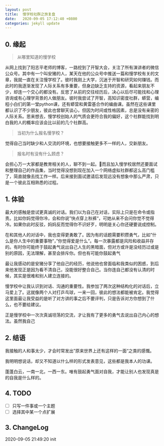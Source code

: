 ```yaml
---
layout: post
title:  慢学校社群之旅复盘
date:   2020-09-05 17:12:40 +0800
categories: jekyll update
---
```


## 0. 缘起 
> 从哪里知道的慢学校

从网上找到了阳志平老师的博客，一路挖到了开智大会，关注了所有演讲者的微信公众号。其中有一个叫安猪的人，某天在他的公众号中推送一篇和慢学校有关的文章，我就一直在关注慢学校了。彼时我刚上大学，沉迷于开智和研究如何赚钱。而此时的我逐渐发现了人际关系有多重要，但身边缺乏支持的资源，看起来朋友不少，却连一个交心的都没有。反思了从前的交往经历后，决心以后尽可能找和心理咨询或有心理学背景的人做朋友。彼时我尝试了开智，高知识密度社群，蟒营，编程小白们的第一堂python课，还有蟒营和黄雷基合作的编曲课。虽然在这些课里都认识了不少朋友，彼此也曾聊天谈心，但因为时间或性格因素，总是没有亲密的人际关系。思来想去，慢学校创始人的气质会更符合我的偏好，这个社群能找到明白我的人的概率应该会比以前的几个社群高。

> 当初为什么报名慢学校？

觉得自己当时缺少和人交流的环境，也想要接触更多不一样的人，交新朋友。

> 报名时有没有什么顾虑？

会担心万一大家都是教育相关的人，聊不到一起。而且加入慢学校居然还要面试和整理自己的作品集，当时觉得没想到现在加入一个网络虚拟社群都这么高门槛了，简直就像去找工作一样。后来接到面试邀请后发现远没有想象中那么严肃，只是一个彼此互相熟悉的过程。

## 1. 体验
最大的感触是尝试更真诚的对话。我们以为自己在对话，实际上只是在命令或指责。比如你妈觉得你冷，会和你说”快点穿上秋裤“，可她从来不会问你觉不觉得冷。如果你此时反驳，妈妈反而觉得你不识好歹，明明是关心你还硬要说成控制。

在和其他人的对话中，我也变得更勇敢了。因为有的话题需要积攒勇气，比如”什么是你人生中的重要事物“，”你觉得爱是什么“。每一次暴露都是风险和收益并存的。有时你可能终于鼓起勇气说出自己人生的黑暗面，但对方或许是没经历过或是别的原因，无法理解，甚至会排斥你。但也有可能你鼓起勇气

最让我感动的是安猪分享了他自己的经历，他说他也曾面临和我类似的困惑，到后来他发现正是因为看不清自己，没能很好整合自己。当你连自己都没有认清的时候，其实是很难和别人建立连接的。

慢学校中让我认识到对话、沟通的重要性。我参加了两次这种结构化的对话后，立马爱上了。这就像两个人对打乒乓球，一来一回，彼此的想法都能被肯定。我觉得这里面最让我受益的是听了对方讲的事之后不要评判，只是告诉对方你想到了什么，也不要给建议。

正是慢学校中一次次真诚坦荡的交流，才让我有了更多的勇气去说出自己内心的想法。虽然我自己


## 2. 结语
我接触的人和事太少，才会时常发出”原来世界上还有这样的一面“之类的感慨。

我明明想说话，却又不知道以什么样的形式发表意见，这些都是我本人的功课。

蓬蓬白云，一南一北，一西一东。唯有鼓起勇气面对自我，才能让别人也发现真是的自我是什么样的。

## 4. TODO
- [ ] 只写一件事或一个主题
- [ ] 选择其中某一个点扩展
  
## 3. ChangeLog
2020-09-05 21:49:20 init 